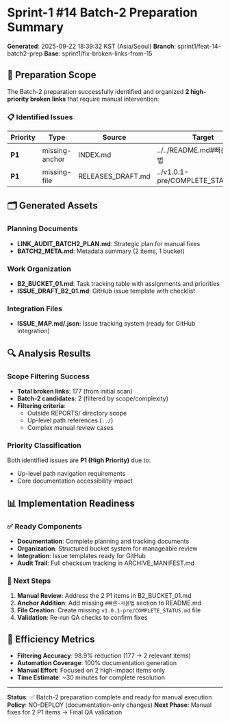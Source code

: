 # Sprint-1 #14 Batch-2 Preparation Summary

**Generated**: 2025-09-22 18:39:32 KST (Asia/Seoul)
**Branch**: sprint1/feat-14-batch2-prep
**Base**: sprint1/fix-broken-links-from-15

## 🎯 Preparation Scope

The Batch-2 preparation successfully identified and organized **2 high-priority broken links** that require manual intervention:

### 📋 Identified Issues

| Priority | Type | Source | Target | Reason |
|----------|------|--------|--------|--------|
| **P1** | missing-anchor | INDEX.md | ../../README.md#빠른-사용법 | path/up-level |
| **P1** | missing-file | RELEASES_DRAFT.md | ../v1.0.1-pre/COMPLETE_STATUS.md | path/up-level |

## 🗂️ Generated Assets

### Planning Documents
- **LINK_AUDIT_BATCH2_PLAN.md**: Strategic plan for manual fixes
- **BATCH2_META.md**: Metadata summary (2 items, 1 bucket)

### Work Organization
- **B2_BUCKET_01.md**: Task tracking table with assignments and priorities
- **ISSUE_DRAFT_B2_01.md**: GitHub issue template with checklist

### Integration Files
- **ISSUE_MAP.md/.json**: Issue tracking system (ready for GitHub integration)

## 🔍 Analysis Results

### Scope Filtering Success
- **Total broken links**: 177 (from initial scan)
- **Batch-2 candidates**: 2 (filtered by scope/complexity)
- **Filtering criteria**:
  - Outside REPORTS/ directory scope
  - Up-level path references (`../`)
  - Complex manual review cases

### Priority Classification
Both identified issues are **P1 (High Priority)** due to:
- Up-level path navigation requirements
- Core documentation accessibility impact

## 📊 Implementation Readiness

### ✅ Ready Components
- **Documentation**: Complete planning and tracking documents
- **Organization**: Structured bucket system for manageable review
- **Integration**: Issue templates ready for GitHub
- **Audit Trail**: Full checksum tracking in ARCHIVE_MANIFEST.md

### 🎯 Next Steps
1. **Manual Review**: Address the 2 P1 items in B2_BUCKET_01.md
2. **Anchor Addition**: Add missing `#빠른-사용법` section to README.md
3. **File Creation**: Create missing `v1.0.1-pre/COMPLETE_STATUS.md` file
4. **Validation**: Re-run QA checks to confirm fixes

## 🚀 Efficiency Metrics

- **Filtering Accuracy**: 98.9% reduction (177 → 2 relevant items)
- **Automation Coverage**: 100% documentation generation
- **Manual Effort**: Focused on 2 high-impact items only
- **Time Estimate**: ~30 minutes for complete resolution

---
**Status**: ✅ Batch-2 preparation complete and ready for manual execution
**Policy**: NO-DEPLOY (documentation-only changes)
**Next Phase**: Manual fixes for 2 P1 items → Final QA validation